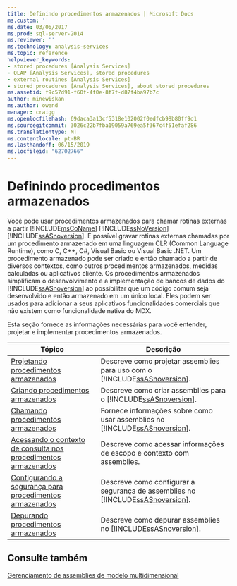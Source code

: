 ```yaml
---
title: Definindo procedimentos armazenados | Microsoft Docs
ms.custom: ''
ms.date: 03/06/2017
ms.prod: sql-server-2014
ms.reviewer: ''
ms.technology: analysis-services
ms.topic: reference
helpviewer_keywords:
- stored procedures [Analysis Services]
- OLAP [Analysis Services], stored procedures
- external routines [Analysis Services]
- stored procedures [Analysis Services], about stored procedures
ms.assetid: f9c57d91-f60f-4f0e-8f7f-d87f4ba97b7c
author: minewiskan
ms.author: owend
manager: craigg
ms.openlocfilehash: 69daca3a13cf5318e102002f0edfcb98b80ff9d1
ms.sourcegitcommit: 3026c22b7fba19059a769ea5f367c4f51efaf286
ms.translationtype: MT
ms.contentlocale: pt-BR
ms.lasthandoff: 06/15/2019
ms.locfileid: "62702766"
---
```

# <a name="defining-stored-procedures"></a>Definindo procedimentos armazenados
  Você pode usar procedimentos armazenados para chamar rotinas externas a partir [!INCLUDE[msCoName](../../includes/msconame-md.md)] [!INCLUDE[ssNoVersion](../../includes/ssnoversion-md.md)] [!INCLUDE[ssASnoversion](../../includes/ssasnoversion-md.md)]. É possível gravar rotinas externas chamadas por um procedimento armazenado em uma linguagem CLR (Common Language Runtime), como C, C++, C#, Visual Basic ou Visual Basic .NET. Um procedimento armazenado pode ser criado e então chamado a partir de diversos contextos, como outros procedimentos armazenados, medidas calculadas ou aplicativos cliente. Os procedimentos armazenados simplificam o desenvolvimento e a implementação de bancos de dados do [!INCLUDE[ssASnoversion](../../includes/ssasnoversion-md.md)] ao possibilitar que um código comum seja desenvolvido e então armazenado em um único local. Eles podem ser usados para adicionar a seus aplicativos funcionalidades comerciais que não existem como funcionalidade nativa do MDX.  
  
 Esta seção fornece as informações necessárias para você entender, projetar e implementar procedimentos armazenados.  
  
|Tópico|Descrição|  
|-----------|-----------------|  
|[Projetando procedimentos armazenados](../multidimensional-models-extending-olap-stored-procedures/designing-stored-procedures.md)|Descreve como projetar assemblies para uso com o [!INCLUDE[ssASnoversion](../../includes/ssasnoversion-md.md)].|  
|[Criando procedimentos armazenados](creating-stored-procedures.md)|Descreve como criar assemblies para o [!INCLUDE[ssASnoversion](../../includes/ssasnoversion-md.md)].|  
|[Chamando procedimentos armazenados](calling-stored-procedures.md)|Fornece informações sobre como usar assemblies no [!INCLUDE[ssASnoversion](../../includes/ssasnoversion-md.md)].|  
|[Acessando o contexto de consulta nos procedimentos armazenados](accessing-query-context-in-stored-procedures.md)|Descreve como acessar informações de escopo e contexto com assemblies.|  
|[Configurando a segurança para procedimentos armazenados](setting-security-for-stored-procedures.md)|Descreve como configurar a segurança de assemblies no [!INCLUDE[ssASnoversion](../../includes/ssasnoversion-md.md)].|  
|[Depurando procedimentos armazenados](debugging-stored-procedures.md)|Descreve como depurar assemblies no [!INCLUDE[ssASnoversion](../../includes/ssasnoversion-md.md)].|  
  
## <a name="see-also"></a>Consulte também  
 [Gerenciamento de assemblies de modelo multidimensional](../multidimensional-models/multidimensional-model-assemblies-management.md)  
  
  
